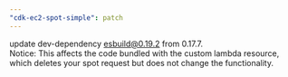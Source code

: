 ```yaml
---
"cdk-ec2-spot-simple": patch
---
```


update dev-dependency esbuild@0.19.2 from 0.17.7.<br>
Notice: This affects the code bundled with the custom lambda resource, which deletes your spot request but does not change the functionality.
